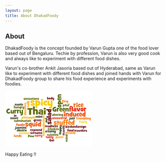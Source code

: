```yaml
---
layout: page
title: About DhakadFoody
---
```

## About
DhakadFoody is the concept founded by Varun Gupta one of the food lover based out of Bengaluru. Techie by profession, Varun is also very good cook and always like to experiment with different food dishes. 

Varun's co-brother Ankit Jasoria based out of Hyderabad, same as Varun like to experiment with different food dishes and joined hands with Varun for DhakadFoody group to share his food experience and experiments with foodies.



![DhakadFoody](img/Dhakadmain.png "DhakadFoody")

Happy Eating !!

